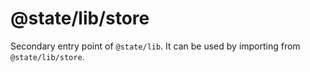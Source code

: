 # @state/lib/store

Secondary entry point of `@state/lib`. It can be used by importing from `@state/lib/store`.
